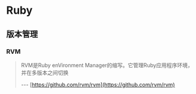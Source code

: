 # Ruby

## 版本管理

### RVM

> RVM是Ruby enVironment Manager的缩写。它管理Ruby应用程序环境，并在多版本之间切换
>
> --- [https://github.com/rvm/rvm](https://github.com/rvm/rvm)


